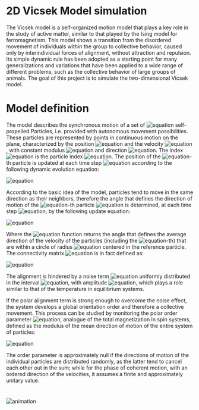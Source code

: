 # 2D Vicsek Model simulation

The Vicsek model is a self-organized motion model that plays a key role in the study of active matter, similar to that played by the Ising model for ferromagnetism. This model shows a transition from the disordered movement of individuals within the group to collective behavior, caused only by interindividual forces of alignment, without attraction and repulsion. Its simple dynamic rule has been adopted as a starting point for many generalizations and variations that have been applied to a wide range of different problems, such as the collective behavior of large groups of animals. The goal of this project is to simulate the two-dimensional Vicsek model.

# Model definition
The model describes the synchronous motion of a set of ![equation](https://latex.codecogs.com/svg.image?N) self-propelled Particles, i.e. provided with autonomous movement possibilities. These particles are represented by points in continuous motion on the plane, characterized by the position ![equation](https://latex.codecogs.com/svg.image?\textbf{r}_i(t)) and the velocity ![equation](https://latex.codecogs.com/svg.image?\textbf{v}_i(t)), with constant modulus ![equation](https://latex.codecogs.com/svg.image?v_0) and direction ![equation](https://latex.codecogs.com/svg.image?\textbf{s}_i(t)=(\cos(\theta_i(t)),\sin(\theta_i(t)))). The index ![equation](https://latex.codecogs.com/svg.image?i) is the particle index ![equation](https://latex.codecogs.com/svg.image?i=1,...,N). The position of the ![equation](https://latex.codecogs.com/svg.image?i)-th particle is updated at each time step ![equation](https://latex.codecogs.com/svg.image?\Delta&space;t) according to the following dynamic evolution equation: 

![equation](https://latex.codecogs.com/svg.image?\textbf{r}_i(t+\Delta&space;t)=\textbf{r}_i(t)&plus;\textbf{v}_i(t)\Delta&space;t=\textbf{r}_i(t)&plus;v_0\begin{pmatrix}\cos(\theta_i(t))&space;\\\sin(\theta_i(t))\end{pmatrix}\Delta&space;t)

According to the basic idea of the model, particles tend to move in the same direction as their neighbors, therefore the angle that defines the direction of motion of the ![equation](https://latex.codecogs.com/svg.image?i)-th particle ![equation](https://latex.codecogs.com/svg.image?\theta_i(t)) is determined, at each time step ![equation](https://latex.codecogs.com/svg.image?\Delta&space;t), by the following update equation:

![equation](https://latex.codecogs.com/svg.image?\theta_i(t+\Delta&space;t)=Arg\left&space;[&space;\sum_{j=1}^{N}&space;n_{ij}(t)\textbf{s}_j(t)\right&space;]&plus;\eta_i(t))

Where the ![equation](https://latex.codecogs.com/svg.image?Arg) function returns the angle that defines the average direction of the velocity of the particles (including the ![equation](https://latex.codecogs.com/svg.image?i)-th) that are within a circle of radius ![equation](https://latex.codecogs.com/svg.image?R_0) centered in the reference particle. The connectivity matrix ![equation](https://latex.codecogs.com/svg.image?n_{ij}(t)) is in fact defined as:

![equation](https://latex.codecogs.com/svg.image?n_{ij}(t)=\begin{cases}&&space;1&space;\text{&space;if&space;}|\textbf{r}_i(t)-\textbf{r}_j(t)|<R_0\\\\&&space;0&space;\text{&space;if&space;}|\textbf{r}_i(t)-\textbf{r}_j(t)|>R_0\end{cases}&space;)

The alignment is hindered by a noise term ![equation](https://latex.codecogs.com/svg.image?\eta_{i}(t)) uniformly distributed in the interval ![equation](https://latex.codecogs.com/svg.image?[-\eta/2,\eta/2]), with amplitude ![equation](https://latex.codecogs.com/svg.image?\eta\in[0,1]), which plays a role similar to that of the temperature in equilibrium systems.

If the polar alignment term is strong enough to overcome the noise effect, the system develops a global orientation order and therefore a collective movement. This process can be studied by monitoring the polar order parameter ![equation](https://latex.codecogs.com/svg.image?\varphi(t)), analogue of the total magnetization in spin systems, defined as the modulus of the mean direction of motion of the entire system of particles:

![equation](https://latex.codecogs.com/svg.image?\varphi(t)=\frac{1}{N}\left|\sum_{i=1}^{N}&space;\textbf{s}_i(t)\right|)

The order parameter is approximately null if the directions of motion of the individual particles are distributed randomly, as the latter tend to cancel each other out in the sum; while for the phase of coherent motion, with an ordered direction of the velocities, it assumes a finite and approximately unitary value.

#
![animation](https://github.com/sofiraponi/2D_Vicsek_Model/blob/main/animation.gif)

